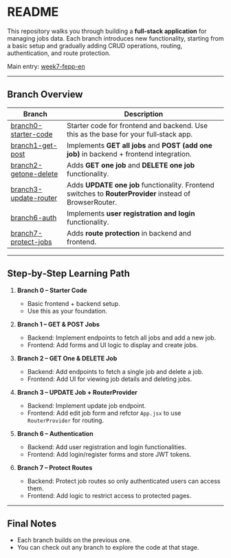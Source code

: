 # README

This repository walks you through building a **full‑stack application** for managing jobs data. Each branch introduces new functionality, starting from a basic setup and gradually adding CRUD operations, routing, authentication, and route protection.

Main entry: [week7-fepp-en](https://github.com/tx00-resources-en/week7-fepp-en)

---

## Branch Overview

| Branch | Description |
|--------|-------------|
| [branch0-starter-code](https://github.com/tx00-resources-en/week7-fepp-en/tree/branch0-starter-code) | Starter code for frontend and backend. Use this as the base for your full‑stack app. |
| [branch1-get-post](https://github.com/tx00-resources-en/week7-fepp-en/tree/branch1-get-post) | Implements **GET all jobs** and **POST (add one job)** in backend + frontend integration. |
| [branch2-getone-delete](https://github.com/tx00-resources-en/week7-fepp-en/tree/branch2-getone-delete) | Adds **GET one job** and **DELETE one job** functionality. |
| [branch3-update-router](https://github.com/tx00-resources-en/week7-fepp-en/tree/branch3-update-router) | Adds **UPDATE one job** functionality. Frontend switches to **RouterProvider** instead of BrowserRouter. |
| [branch6-auth](https://github.com/tx00-resources-en/week7-fepp-en/tree/branch6-auth) | Implements **user registration and login** functionality. |
| [branch7-protect-jobs](https://github.com/tx00-resources-en/week7-fepp-en/tree/branch7-protect-jobs) | Adds **route protection** in backend and frontend. |

---

## Step‑by‑Step Learning Path

1. **Branch 0 – Starter Code**  
   - Basic frontend + backend setup.  
   - Use this as your foundation.

2. **Branch 1 – GET & POST Jobs**  
   - Backend: Implement endpoints to fetch all jobs and add a new job.  
   - Frontend: Add forms and UI logic to display and create jobs.

3. **Branch 2 – GET One & DELETE Job**  
   - Backend: Add endpoints to fetch a single job and delete a job.  
   - Frontend: Add UI for viewing job details and deleting jobs.

4. **Branch 3 – UPDATE Job + RouterProvider**  
   - Backend: Implement update job endpoint.  
   - Frontend: Add edit job form and refctor `App.jsx` to use `RouterProvider` for routing.

5. **Branch 6 – Authentication**  
   - Backend: Add user registration and login functionalities.  
   - Frontend: Add login/register forms and store JWT tokens.

6. **Branch 7 – Protect Routes**  
   - Backend: Protect job routes so only authenticated users can access them.  
   - Frontend: Add logic to restrict access to protected pages.

---

## Final Notes
- Each branch builds on the previous one.  
- You can check out any branch to explore the code at that stage.  
